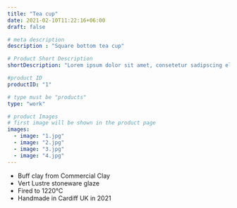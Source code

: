 ```yaml
---
title: "Tea cup"
date: 2021-02-10T11:22:16+06:00
draft: false

# meta description
description : "Square bottom tea cup"

# Product Short Description
shortDescription: "Lorem ipsum dolor sit amet, consetetur sadipscing elitr, sed diam nonumy eirmod tempor invidunt ut"

#product ID
productID: "1"

# type must be "products"
type: "work"

# product Images
# first image will be shown in the product page
images:
  - image: "1.jpg"
  - image: "2.jpg"
  - image: "3.jpg"
  - image: "4.jpg"
---
```


- Buff clay from Commercial Clay
- Vert Lustre stoneware glaze
- Fired to 1220&deg;C
- Handmade in Cardiff UK in 2021